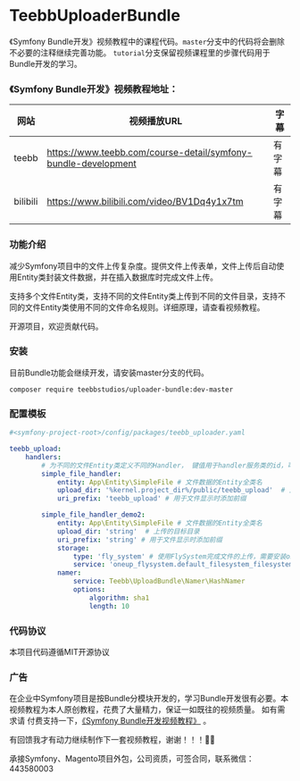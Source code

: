 # TeebbUploaderBundle
《Symfony Bundle开发》视频教程中的课程代码。`master`分支中的代码将会删除不必要的注释继续完善功能。
`tutorial`分支保留视频课程里的步骤代码用于Bundle开发的学习。

### 《Symfony Bundle开发》视频教程地址：
|  网站   | 视频播放URL | 字幕 |
|  ----  | ---- | ---- |
| teebb  | https://www.teebb.com/course-detail/symfony-bundle-development | 有字幕 |
| bilibili | https://www.bilibili.com/video/BV1Dq4y1x7tm | 有字幕 |

### 功能介绍
减少Symfony项目中的文件上传复杂度。提供文件上传表单，文件上传后自动使用Entity类封装文件数据，并在插入数据库时完成文件上传。

支持多个文件Entity类，支持不同的文件Entity类上传到不同的文件目录，支持不同的文件Entity类使用不同的文件命名规则。详细原理，请查看视频教程。

开源项目，欢迎贡献代码。

### 安装
目前Bundle功能会继续开发，请安装master分支的代码。
```
composer require teebbstudios/uploader-bundle:dev-master
```

### 配置模板

```yaml
#<symfony-project-root>/config/packages/teebb_uploader.yaml

teebb_upload:
    handlers:
        # 为不同的文件Entity类定义不同的Handler， 键值用于handler服务类的id，可以任意定义
        simple_file_handler:
            entity: App\Entity\SimpleFile # 文件数据的Entity全类名
            upload_dir: '%kernel.project_dir%/public/teebb_upload'  # 上传的目标目录
            uri_prefix: 'teebb_upload' # 用于文件显示时添加前缀

        simple_file_handler_demo2:
            entity: App\Entity\SimpleFile # 文件数据的Entity全类名
            upload_dir: 'string'  # 上传的目标目录
            uri_prefix: 'string' # 用于文件显示时添加前缀
            storage:  
                type: 'fly_system' # 使用FlySystem完成文件的上传，需要安装oneup/flysystem-bundle
                service: 'oneup_flysystem.default_filesystem_filesystem' # 可使用flysystem提供的服务类id 或 配置项名称例如："default_filesystem"
            namer:
                service: Teebb\UploadBundle\Namer\HashNamer
                options:
                    algorithm: sha1
                    length: 10

```
### 代码协议
本项目代码遵循MIT开源协议

### 广告
在企业中Symfony项目是按Bundle分模块开发的，学习Bundle开发很有必要。本视频教程为本人原创教程，花费了大量精力，保证一如既往的视频质量。
如有需求请 付费支持一下，[《Symfony Bundle开发视频教程》](https://www.teebb.com/course-detail/symfony-bundle-development) 。

有回馈我才有动力继续制作下一套视频教程，谢谢！！！🤝🏻

承接Symfony、Magento项目外包，公司资质，可签合同，联系微信：443580003